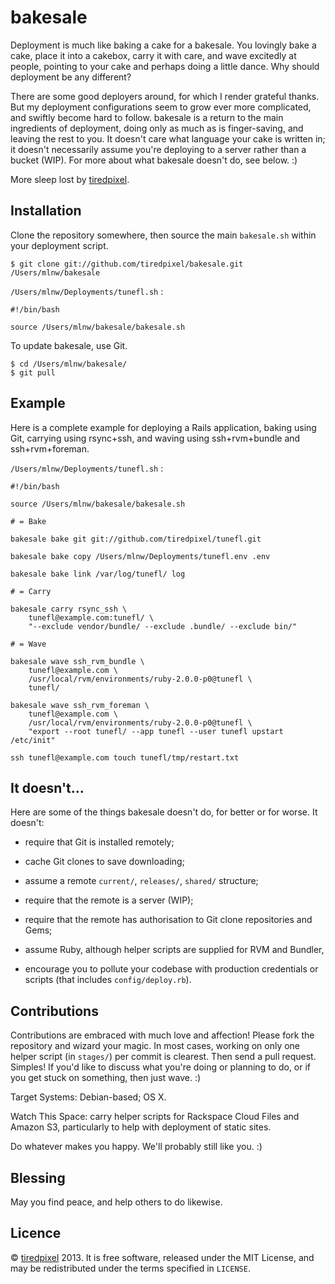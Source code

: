 # bakesale

Deployment is much like baking a cake for a bakesale. You lovingly bake a cake,
place it into a cakebox, carry it with care, and wave excitedly at people,
pointing to your cake and perhaps doing a little dance. Why should deployment be
any different?

There are some good deployers around, for which I render grateful thanks. But
my deployment configurations seem to grow ever more complicated, and swiftly
become hard to follow. bakesale is a return to the main ingredients of
deployment, doing only as much as is finger-saving, and leaving the rest to you.
It doesn't care what language your cake is written in; it doesn't necessarily
assume you're deploying to a server rather than a bucket (WIP). For more about
what bakesale doesn't do, see below. :)

More sleep lost by [tiredpixel](http://www.tiredpixel.com).


## Installation

Clone the repository somewhere, then source the main `bakesale.sh` within your
deployment script.

    $ git clone git://github.com/tiredpixel/bakesale.git /Users/mlnw/bakesale

`/Users/mlnw/Deployments/tunefl.sh` :

    #!/bin/bash
    
    source /Users/mlnw/bakesale/bakesale.sh

To update bakesale, use Git.

    $ cd /Users/mlnw/bakesale/
    $ git pull


## Example

Here is a complete example for deploying a Rails application, baking using Git,
carrying using rsync+ssh, and waving using ssh+rvm+bundle and ssh+rvm+foreman.

`/Users/mlnw/Deployments/tunefl.sh` :

    #!/bin/bash
    
    source /Users/mlnw/bakesale/bakesale.sh
    
    # = Bake
    
    bakesale bake git git://github.com/tiredpixel/tunefl.git
    
    bakesale bake copy /Users/mlnw/Deployments/tunefl.env .env
    
    bakesale bake link /var/log/tunefl/ log
    
    # = Carry
    
    bakesale carry rsync_ssh \
        tunefl@example.com:tunefl/ \
        "--exclude vendor/bundle/ --exclude .bundle/ --exclude bin/"
    
    # = Wave
    
    bakesale wave ssh_rvm_bundle \
        tunefl@example.com \
        /usr/local/rvm/environments/ruby-2.0.0-p0@tunefl \
        tunefl/
    
    bakesale wave ssh_rvm_foreman \
        tunefl@example.com \
        /usr/local/rvm/environments/ruby-2.0.0-p0@tunefl \
        "export --root tunefl/ --app tunefl --user tunefl upstart /etc/init"
    
    ssh tunefl@example.com touch tunefl/tmp/restart.txt


## It doesn't...

Here are some of the things bakesale doesn't do, for better or for worse. It
doesn't:

- require that Git is installed remotely;

- cache Git clones to save downloading;

- assume a remote `current/`, `releases/`, `shared/` structure;

- require that the remote is a server (WIP);

- require that the remote has authorisation to Git clone repositories and Gems;

- assume Ruby, although helper scripts are supplied for RVM and Bundler,

- encourage you to pollute your codebase with production credentials or scripts (that includes `config/deploy.rb`).


## Contributions

Contributions are embraced with much love and affection! Please fork the
repository and wizard your magic. In most cases, working on only one helper
script (in `stages/`) per commit is clearest. Then send a pull request. Simples!
If you'd like to discuss what you're doing or planning to do, or if you get
stuck on something, then just wave. :)

Target Systems: Debian-based; OS X.

Watch This Space: carry helper scripts for Rackspace Cloud Files and Amazon S3,
particularly to help with deployment of static sites.

Do whatever makes you happy. We'll probably still like you. :)


## Blessing

May you find peace, and help others to do likewise.


## Licence

© [tiredpixel](http://www.tiredpixel.com) 2013. It is free software, released
under the MIT License, and may be redistributed under the terms specified in
`LICENSE`.
